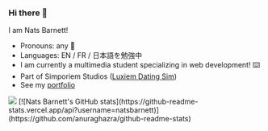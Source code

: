 ### Hi there 👋
I am Nats Barnett!
- Pronouns: any 🫡
- Languages: EN / FR / 日本語を勉強中
- I am currently a multimedia student specializing in web development! ⌨️
- Part of Simporiem Studios ([Luxiem Dating Sim](https://simporiem-studios.itch.io/light-the-way))
- See my [portfolio](https://natsbarnett.github.io/portfolio-nats-barnett/)

<img src="https://github-readme-stats.vercel.app/api/top-langs/?username=natsbarnett&theme=cobalt"/>
[![Nats Barnett's GitHub stats](https://github-readme-stats.vercel.app/api?username=natsbarnett)](https://github.com/anuraghazra/github-readme-stats)
<!--
**natsbarnett/natsbarnett** is a ✨ _special_ ✨ repository because its `README.md` (this file) appears on your GitHub profile.

Here are some ideas to get you started:

- 🔭 I’m currently working on ...
- 🌱 I’m currently learning ...
- 👯 I’m looking to collaborate on ...
- 🤔 I’m looking for help with ...
- 💬 Ask me about ...
- 📫 How to reach me: ...
- 😄 Pronouns: ...
- ⚡ Fun fact: ...
-->
